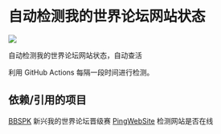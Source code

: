 # 自动检测我的世界论坛网站状态
[![](https://github.com/teaSummer/BBSDS/actions/workflows/ping.yml/badge.svg?branch=main&event=schedule)](https://github.com/teaSummer/BBSDS/actions/workflows/ping.yml)

自动检测我的世界论坛网站状态，自动查活

利用 GitHub Actions 每隔一段时间进行检测。

## 依赖/引用的项目

[BBSPK](https://github.com/LYOfficial/BBSPK) 新兴我的世界论坛晋级赛
[PingWebSite](https://github.com/SeriaWei/PingWebSite) 检测网站是否在线
